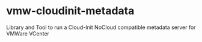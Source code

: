 # vmw-cloudinit-metadata
Library and Tool to run a Cloud-Init NoCloud compatible metadata server for VMWare VCenter
